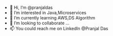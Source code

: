 - 👋 Hi, I’m @pranjaldas
- 👀 I’m interested in Java,Microservices
- 🌱 I’m currently learning AWS,DS Algorithm
- 💞️ I’m looking to collaborate ...
- 📫 You could reach me on LinkedIn @Pranjal Das

<!---
pranjaldas/pranjaldas is a ✨ special ✨ repository because its `README.md` (this file) appears on your GitHub profile.
You can click the Preview link to take a look at your changes.
--->
